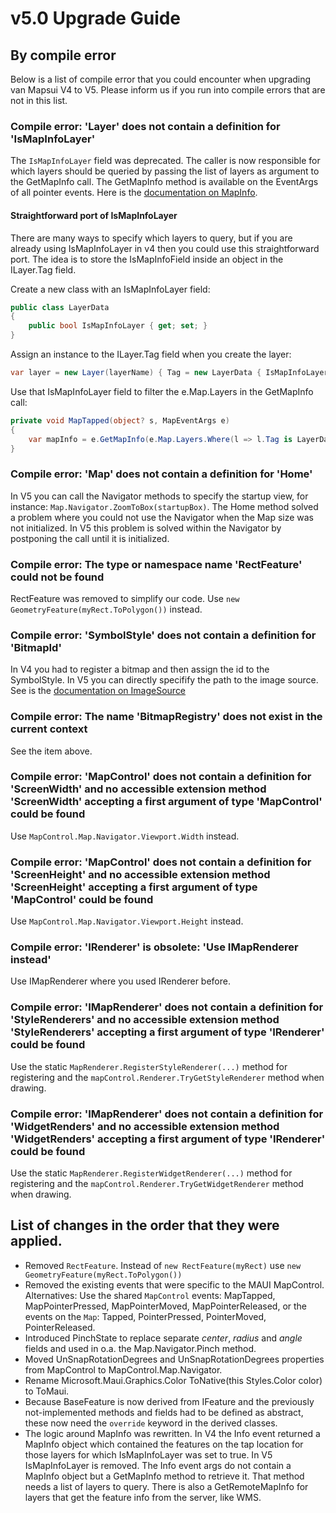 # v5.0 Upgrade Guide 

## By compile error

Below is a list of compile error that you could encounter when upgrading van Mapsui V4 to V5. Please inform us if you run into compile errors that are not in this list.

### Compile error: 'Layer' does not contain a definition for 'IsMapInfoLayer'

The `IsMapInfoLayer` field was deprecated. The caller is now responsible for which layers should be queried by passing the list of layers as argument to the GetMapInfo call. The GetMapInfo method is available on the EventArgs of all pointer events. Here is the [documentation on MapInfo](https://mapsui.com/v5/mapinfo/). 

#### Straightforward port of IsMapInfoLayer
There are many ways to specify which layers to query, but if you are already using IsMapInfoLayer in v4 then you could use this straightforward port. The idea is to store the IsMapInfoField inside an object in the ILayer.Tag field. 

Create a new class with an IsMapInfoLayer field:

```cs
public class LayerData
{
    public bool IsMapInfoLayer { get; set; }
}
```

Assign an instance to the ILayer.Tag field when you create the layer:
```cs
var layer = new Layer(layerName) { Tag = new LayerData { IsMapInfoLayer = true }};
```

Use that IsMapInfoLayer field to filter the e.Map.Layers in the GetMapInfo call:
```cs
private void MapTapped(object? s, MapEventArgs e)
{
    var mapInfo = e.GetMapInfo(e.Map.Layers.Where(l => l.Tag is LayerData { IsMapInfoLayer: true }));
}
```

### Compile error: 'Map' does not contain a definition for 'Home'

In V5 you can call the Navigator methods to specify the startup view, for instance: `Map.Navigator.ZoomToBox(startupBox)`. The Home method solved a problem where you could not use the Navigator when the Map size was not initialized. In V5 this problem is solved within the Navigator by postponing the call until it is initialized.

### Compile error: The type or namespace name 'RectFeature' could not be found

RectFeature was removed to simplify our code. Use `new GeometryFeature(myRect.ToPolygon())` instead.

### Compile error: 'SymbolStyle' does not contain a definition for 'BitmapId' 

In V4 you had to register a bitmap and then assign the id to the SymbolStyle. In V5 you can directly specifify the path to the image source. See is the [documentation on ImageSource](https://mapsui.com/v5/imagesource/)

### Compile error: The name 'BitmapRegistry' does not exist in the current context

See the item above.

### Compile error: 'MapControl' does not contain a definition for 'ScreenWidth' and no accessible extension method 'ScreenWidth' accepting a first argument of type 'MapControl' could be found

Use `MapControl.Map.Navigator.Viewport.Width` instead.

### Compile error: 'MapControl' does not contain a definition for 'ScreenHeight' and no accessible extension method 'ScreenHeight' accepting a first argument of type 'MapControl' could be found

Use `MapControl.Map.Navigator.Viewport.Height` instead.

### Compile error: 'IRenderer' is obsolete: 'Use IMapRenderer instead'

Use IMapRenderer where you used IRenderer before.

### Compile error: 'IMapRenderer' does not contain a definition for 'StyleRenderers' and no accessible extension method 'StyleRenderers' accepting a first argument of type 'IRenderer' could be found

Use the static `MapRenderer.RegisterStyleRenderer(...)` method for registering and the `mapControl.Renderer.TryGetStyleRenderer` method when drawing.

### Compile error: 'IMapRenderer' does not contain a definition for 'WidgetRenders' and no accessible extension method 'WidgetRenders' accepting a first argument of type 'IRenderer' could be found

Use the static `MapRenderer.RegisterWidgetRenderer(...)` method for registering and the `mapControl.Renderer.TryGetWidgetRenderer` method when drawing.

## List of changes in the order that they were applied.
- Removed `RectFeature`. Instead of `new RectFeature(myRect)` use `new GeometryFeature(myRect.ToPolygon())`
- Removed the existing events that were specific to the MAUI MapControl. Alternatives: Use the shared `MapControl` events: MapTapped, MapPointerPressed, MapPointerMoved, MapPointerReleased, or the events on the `Map`: Tapped, PointerPressed, PointerMoved, PointerReleased.
- Introduced PinchState to replace separate *center*, *radius* and *angle* fields and used in o.a. the Map.Navigator.Pinch method.
- Moved UnSnapRotationDegrees and UnSnapRotationDegrees properties from MapControl to MapControl.Map.Navigator.
- Rename Microsoft.Maui.Graphics.Color ToNative(this Styles.Color color) to ToMaui.
- Because BaseFeature is now derived from IFeature and the previously not-implemented methods and fields had to be defined as abstract, these now need the `override` keyword in the derived classes.
- The logic around MapInfo was rewritten. In V4 the Info event returned a MapInfo object which contained the features on the tap location for those layers for which IsMapInfoLayer was set to true. In V5 IsMapInfoLayer is removed. The Info event args do not contain a MapInfo object but a GetMapInfo method to retrieve it. That method needs a list of layers to query. There is also a GetRemoteMapInfo for layers that get the feature info from the server, like WMS.

